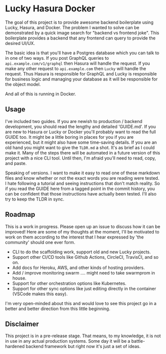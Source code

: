 # Lucky Hasura Docker

The goal of this project is to provide awesome backend boilerplate using Lucky, Hasura, and Docker. The problem I wanted to solve can be demonstrated by a quick image search for "backend vs frontend joke". This boilerplate provides a backend that any frontend can query to provide the desired UI/UX.

The basic idea is that you'll have a Postgres database which you can talk to in one of two ways. If you post GraphQL queries to `api.example.com/v1/graphql` then Hasura will handle the request. If you make any other request to `api.example.com` then `Lucky` will handle the request. Thus Hasura is responsible for GraphQL and Lucky is responsible for business logic and managing your database as it will be responsible for the object model.

And all of this is running in Docker.

## Usage

I've included two guides. If you are newish to production / backend development, you should read the lengthy and detailed 'GUIDE.md'. If you are new to Hasura or Lucky or Docker you'll probably want to read the full GUIDE too. It might be a little boring in places for you if you are experienced, but it might also have some time-saving details. If you are an old hand you might want to give the `TLDR.md` a shot. It's as brief as I could make it. Many of the steps there will be automated in a future version of this project with a nice CLI tool. Until then, I'm afraid you'll need to read, copy, and paste.

Speaking of versions. I want to make it easy to read one of these markdown files and know whether or not the exact words you are reading were tested. I hate following a tutorial and seeing instructions that don't match reality. So if you read the GUIDE here from a tagged point in the commit history, you can be confident that those instructions have actually been tested. I'll also try to keep the TLDR in sync.

## Roadmap

This is a work in progress. Please open up an issue to discuss how it can be improved! Here are some of my thoughts at the moment, I'll be motivated to work on them according to the interest that I hear expressed by 'the community' should one ever form.

- CLI to do the scaffolding work, support old and new Lucky projects.
- Support other CI/CD tools like Github Actions, CircleCI, TravisCI, and so on.
- Add docs for Heroku, AWS, and other kinds of hosting providers.
- Add / improve monitoring swarm .... might need to take swarmprom in house.
- Support for other orchestration options like Kubernetes.
- Support for other sync options like just editing directly in the container (VSCode makes this easy).

I'm very open-minded about this and would love to see this project go in a better and better direction from this little beginning.

## Disclaimer

This project is in a pre-release stage. That means, to my knowledge, it is not in use in any actual production systems. Some day it will be a battle-hardened backend framework but right now it's just a set of ideas.
